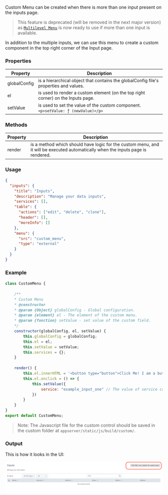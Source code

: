 Custom Menu can be created when there is more than one input present on the inputs page.

> This feature is deprecated (will be removed in the next major version) as [`Multilevel Menu`](../inputs/multilevel_menu.md) is now ready to use if more than one input is available.

In addition to the multiple inputs, we can use this menu to create a custom component in the top right corner of the Input page.

### Properties

| Property     | Description                                                                           |
|--------------|---------------------------------------------------------------------------------------|
| globalConfig | is a hierarchical object that contains the globalConfig file's properties and values. |
| el           | is used to render a custom element (on the top right corner) on the Inputs page.      |
| setValue     | is used to set the value of the custom component. `<p>setValue: ƒ (newValue)</p>`     |

### Methods

| Property | Description                                                                                                                      |
|----------|----------------------------------------------------------------------------------------------------------------------------------|
| render   | is a method which should have logic for the custom menu, and it will be executed automatically when the inputs page is rendered. |

### Usage

```json
{
  "inputs": {
    "title": "Inputs",
    "description": "Manage your data inputs",
    "services": [],
    "table": {
      "actions": ["edit", "delete", "clone"],
      "header": [],
      "moreInfo": []
    },
    "menu": {
      "src": "custom_menu",
      "type": "external"
    }
  }
}
```

### Example

```js
class CustomMenu {

    /**
    * Custom Menu
    * @constructor
    * @param {Object} globalConfig - Global configuration.
    * @param {element} el - The element of the custom menu.
    * @param {function} setValue - set value of the custom field.
    */
    constructor(globalConfig, el, setValue) {
        this.globalConfig = globalConfig;
        this.el = el;
        this.setValue = setValue;
        this.services = {};
    }

    render() {
        this.el.innerHTML = '<button type="button">Click Me! I am a button for custom menu</button>'
        this.el.onclick = () => {
            this.setValue({
                service: "example_input_one" // The value of service can be the name of any services, specified in the globalConfig file.
            })
        }
    }
}
export default CustomMenu;
```

> Note: The Javascript file for the custom control should be saved in the custom folder at `appserver/static/js/build/custom/`.

### Output

This is how it looks in the UI:

![image](../images/custom_ui_extensions/Custom_Menu_Output.png)

